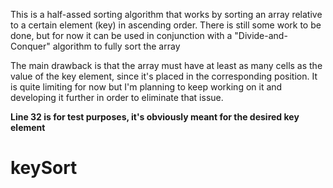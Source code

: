 This is a half-assed sorting algorithm that works by sorting an array relative to a certain element (key) in ascending order.
There is still some work to be done, but for now it can be used in conjunction with a "Divide-and-Conquer" algorithm to fully sort the array

The main drawback is that the array must have at least as many cells as the value of the key element, since it's placed in the corresponding position.
It is quite limiting for now but I'm planning to keep working on it and developing it further in order to eliminate that issue.

**Line 32 is for test purposes, it's obviously meant for the desired key element**
# keySort
